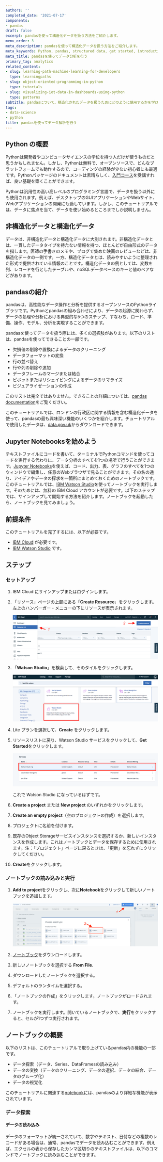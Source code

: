```yaml
---
authors: ''
completed_date: '2021-07-17'
components:
- pandas
draft: false
excerpt: pandasを使って構造化データを扱う方法をご紹介します。
menu_order: 3
meta_description: pandasを使って構造化データを扱う方法をご紹介します。
meta_keywords: Python, pandas, structured data, get started, introduction
meta_title: pandasを使ってデータ分析を行う
primary_tag: analytics
related_content:
- slug: learning-path-machine-learning-for-developers
  type: learningpaths
- slug: object-oriented-programming-in-python
  type: tutorials
- slug: visualizing-iot-data-in-dashboards-using-python
  type: patterns
subtitle: pandasについて、構造化されたデータを扱うためにどのように使用するかを学びます。
tags:
- data-science
- python
title: pandasを使ってデータ解析を行う
---
```


## Python の概要

Pythonは開発者やコンピュータサイエンスの学位を持つ人だけが使うものだと思うかもしれません。しかし、Pythonは無料で、オープンソースで、どんなプラットフォームでも動作するので、コーディングの経験が少ない初心者にも最適です。Pythonパッケージのドキュメントは素晴らしく、<a href="https://cognitiveclass.ai/learn/data-science-with-python" target="_blank" rel="noopener noreferrer">入門コース</a>を受講すれば、良い基礎を築くことができます。

Pythonは汎用性の高い高レベルのプログラミング言語で、データを扱う以外にも使用されます。例えば、デスクトップのGUIアプリケーションやWebサイト、Webアプリケーションの開発にも適しています。しかし、このチュートリアルでは、データに焦点を当て、データを使い始めるところまでしか説明しません。

## 非構造化データと構造化データ

データは、非構造化データと構造化データに大別されます。非構造化データとは、一貫したデータタイプを持たない情報を持つ、ほとんどが自由形式のデータを指します。医師の手書きのメモや、ブログで集めた映画のレビューなどは、非構造化データの一例です。一方、構造化データとは、読みやすいように整理された形式で提供されている情報のことです。構造化データの例としては、変数を列、レコードを行としたテーブルや、noSQLデータベースのキーと値のペアなどがあります。

## pandasの紹介

pandasは、高性能なデータ操作と分析を提供するオープンソースのPythonライブラリです。Pythonとpandasの組み合わせにより、データの起源に関わらず、データの処理や分析における典型的な5つのステップ、すなわち、ロード、準備、操作、モデル、分析を実現することができます。

pandasを使ってデータを扱う際には、多くの選択肢があります。以下のリストは、pandasを使ってできることの一部です。

* 欠損値の削除や置換によるデータのクリーニング
* データフォーマットの変換
* 行の並べ替え
* 行や列の削除や追加
* データフレームのマージまたは結合
* ピボットまたはリシェイピングによるデータのサマライズ
* ビジュアライゼーションの作成

このリストは完全ではありません。できることの詳細については、<a href="https://pandas.pydata.org/docs/" target="_blank" rel="noopener noreferrer">pandas documentation</a>をご覧ください。

このチュートリアルでは、ロンドンの行政区に関する情報を含む構造化データを使って、pandasの最も興味深い機能のいくつかを紹介します。チュートリアルで使用したデータは、<a href="https://data.gov.uk/dataset/248f5f04-23cf-4470-9216-0d0be9b877a8/london-borough-profiles-and-atlas" target="_blank" rel="noopener noreferrer">data.gov.uk</a>からダウンロードできます。

## Jupyter Notebooksを始めよう

テキストファイルにコードを書いて、ターミナルでPythonコマンドを使ってコードを実行する代わりに、データ分析のすべてを1つの場所で行うことができます。<a href="https://jupyter.org/" target="_blank" rel="noopener noreferrer">Jupyter Notebooks</a>を使えば、コード、出力、表、グラフのすべてを1つのウィンドウで編集し、任意のWebブラウザで見ることができます。その名の通り、アイデアやデータの探求を一箇所にまとめておくためのノートブックです。このチュートリアルでは、<a href="https://dataplatform.cloud.ibm.com/docs/content/wsj/getting-started/overview-ws.html?cm_sp=ibmdev-_-developer-tutorials-_-cloudreg" target="_blank" rel="noopener noreferrer">IBM Watson Studio</a>を使ってノートブックを実行します。そのためには、無料の IBM Cloud アカウントが必要です。以下のステップでは、サインアップして開始する方法を紹介します。ノートブックを起動したら、ノートブックを見てみましょう。

## 前提条件

このチュートリアルを完了するには、以下が必要です。

* <a href="https://cloud.ibm.com?cm_sp=ibmdev-_-developer-tutorials-_-cloudreg" target="_blank" rel="noopener noreferrer">IBM Cloud</a> が必要です。
* <a href="https://dataplatform.cloud.ibm.com/docs/content/wsj/getting-started/overview-ws.html?cm_sp=ibmdev-_-developer-tutorials-_-cloudreg" target="_blank" rel="noopener noreferrer">IBM Watson Studio</a> です。

## ステップ

### セットアップ

1. IBM Cloud にサインアップまたはログインします。

1. 「リソース」ページの上部にある「**Create Resource**」をクリックします。左上のハンバーガー・メニューの下にリソースが表示されます。

    ![Creating resource dashboard](images/Create_resource.png)

1. 「**Watson Studio**」を検索して、そのタイルをクリックします。

    ![Watson Studio タイル](images/Watson_Studio.png)

1. Lite プランを選択して、**Create** をクリックします。
1. リソースリストに戻り、Watson Studio サービスをクリックして、**Get Started**をクリックします。

    ![Watson Studio の開始](images/launch.png)

    これで Watson Studio になっているはずです。

1. **Create a project** または **New project** のいずれかをクリックします。
1. **Create an empty project**（空のプロジェクトの作成）を選択します。
1. プロジェクトに名前を付けます。
1. 既存のObject Storageサービスインスタンスを選択するか、新しいインスタンスを作成します。これはノートブックとデータを保存するために使用されます。注：「プロジェクト」ページに戻るときは、「更新」を忘れずにクリックしてください。
1. **Create**をクリックします。

### ノートブックの読み込みと実行

1. **Add to project**をクリックし、次に**Notebook**をクリックして新しいノートブックを追加します。

    ![Choose asset type dashboard](images/addnotebook.png)

1. [ノートブック](static/Working-with-structured-data-in-Python-using-Pandas.ipynb)をダウンロードします。
1. 新しいノートブックを選択する **From File**.
1. ダウンロードしたノートブックを選択する。
1. デフォルトのランタイムを選択する。
1. 「ノートブックの作成」をクリックします。ノートブックがロードされます。
1. ノートブックを実行します。開いているノートブックで、**実行**をクリックすると、セルが1つずつ実行されます。

## ノートブックの概要

以下のリストは、このチュートリアルで取り上げているpandas内の機能の一部です。

* データ探索（データ、Series、DataFramesの読み込み）
* データの変換（データのクリーニング、データの選択、データの結合、データのグループ化）
* データの視覚化

このチュートリアルに関連する[notebook](static/Working-with-structured-data-in-Python-using-Pandas.ipynb)には、pandasのより詳細な機能が表示されています。

### データ探索

#### データの読み込み

データのフォーマットが統一されていて、数字やテキスト、日付などの複数のレコードがある場合は、通常、pandasでデータを読み込むことができます。例えば、エクセルの表から保存したカンマ区切りのテキストファイルは、以下のコマンドでノートブックに読み込むことができます。